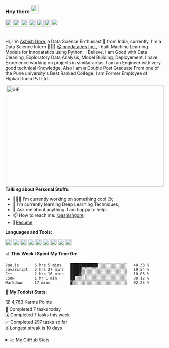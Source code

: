 ### Hey there <img src="https://media.giphy.com/media/hvRJCLFzcasrR4ia7z/giphy.gif" width="25px">
<a href="https://ashishgore.ml/">
  <img align="left" alt="Ashish's Profile" width="22px" src="https://cdn.jsdelivr.net/npm/simple-icons@v3/icons/discord.svg" />
</a>
<a href="https://twitter.com/Ashish17969125">
  <img align="left" alt="Ashish Gore | Twitter" width="22px" src="https://cdn.jsdelivr.net/npm/simple-icons@v3/icons/twitter.svg" />
</a>
<a href="https://www.linkedin.com/in/ashish-gore234/">
  <img align="left" alt="Ashish's LinkdeIN Profile" width="22px" src="https://cdn.jsdelivr.net/npm/simple-icons@v3/icons/linkedin.svg" />
</a>
<a href="https://t.me/ashish_gore234">
  <img align="left" alt="Ashish's Telegram" width="22px" src="https://cdn.jsdelivr.net/npm/simple-icons@v3/icons/telegram.svg" />
</a>
<a href="https://www.instagram.com/ash.gore/">
  <img align="left" alt="Ashish's Instagram" width="22px" src="https://cdn.jsdelivr.net/npm/simple-icons@v3/icons/instagram.svg" />
</a>

<a href="mailto:ashish.gore234@gmail.com">
  <img align="left" alt="Abhishek's Leetcode" width="22px" src="https://cdn.jsdelivr.net/npm/simple-icons@v3/icons/gmail.svg" />
</a>

![](https://visitor-badge.glitch.me/badge?page_id=Ashish-Gore.Ashish-Gore)

<br />

Hi, I'm [Ashish Gore](https://ashishgore.ml/), a Data Science Enthusiast 🚀 from India, currently, I'm a Data Science Intern 🙍🏽‍♂️ [@Innodatatics Inc.](https://innodatatics.com/), I built Machine Learning Models for Innodatatics using Python. I Believe, I am Good with Data Cleaning, Exploratory Data Analysis, Model Building, Deployement. I have Experience working on projects in similar areas. I am an Engineer with very good technical Knowledge. Also I am a Double Post Graduate From one of the Pune university's Best Ranked College. I am Former Employee of Flipkart India Pvt Ltd.

  <img align="right" alt="GIF" src="https://github.com/abhisheknaiidu/abhisheknaiidu/blob/master/code.gif?raw=true" width="500" height="320" />
  
**Talking about Personal Stuffs:**

- 👨🏽‍💻 I’m currently working on something cool :wink:;
- 🌱 I’m currently learning Deep Learning Techniques; 
- 💬 Ask me about anything, I am happy to help;
- 📫 How to reach me: [@ashishgore](https://ashishgore.ml/);
- 📝[Resume](https://ashishgore.ml/files/Ashish_cv.pdf)

**Languages and Tools:**  

<code><img height="20" src="https://ashishgore.ml/images/skills/R.png"></code>
<code><img height="20" src="https://ashishgore.ml/images/skills/python.png"></code>
<code><img height="20" src="https://ashishgore.ml/images/skills/cloud.png"></code>
<code><img height="20" src="https://ashishgore.ml/images/skills/tableau.png"></code>
<code><img height="20" src="https://ashishgore.ml/images/skills/sql.png"></code>
<code><img height="20" src="https://ashishgore.ml/images/skills/excel.png"></code>
<code><img height="20" src="https://ashishgore.ml/images/skills/html.png"></code>
<code><img height="20" src="https://ashishgore.ml/images/skills/pyspark.png"></code>
<code><img height="20" src="https://ashishgore.ml/images/projects/nlp.png"></code>


📊 **This Week I Spent My Time On:**
<!--START_SECTION:waka-->
```text
Vue.js       6 hrs 5 mins    ████████████░░░░░░░░░░░░░   48.33 % 
JavaScript   2 hrs 27 mins   █████░░░░░░░░░░░░░░░░░░░░   19.54 % 
C++          2 hrs 16 mins   ████▓░░░░░░░░░░░░░░░░░░░░   18.03 % 
JSON         1 hr 1 min      ██░░░░░░░░░░░░░░░░░░░░░░░   08.12 % 
Markdown     17 mins         ▓░░░░░░░░░░░░░░░░░░░░░░░░   02.25 % 
```
<!--END_SECTION:waka-->

🚧 **My Todoist Stats:**
<!-- TODO-IST:START -->
🏆  4,763 Karma Points           
🌸  Completed 7 tasks today           
🗓  Completed 7 tasks this week           
✅  Completed 297 tasks so far           
⏳  Longest streak is 10 days
<!-- TODO-IST:END -->


<details>
<summary>📈 My GitHub Stats</summary>

<p align="center"> <img src="https://github-readme-stats.vercel.app/api?username=Ashish-Gore&show_icons=true&theme=gotham" alt="Ashish-Gore" />

</details>



